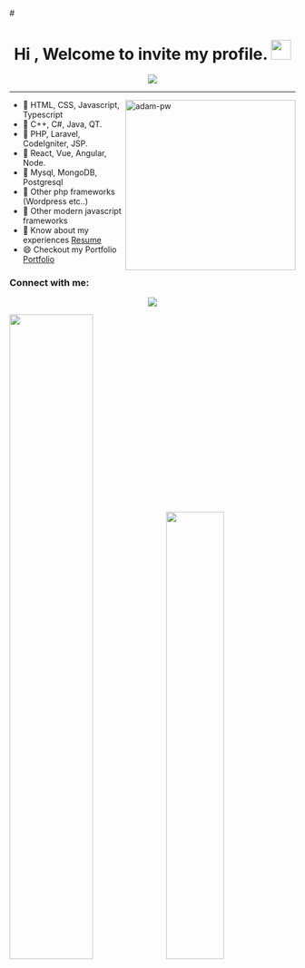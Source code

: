 #<h1 align="center">Hi , Welcome to invite my profile. <img src="https://media.giphy.com/media/hvRJCLFzcasrR4ia7z/giphy.gif" width="35"></h1>
<p align="center">
  <a href="https://github.com/jaypavasiya"><img src="https://readme-typing-svg.herokuapp.com?lines=I+am+a+Full+Stack+Web+Developer;HTML%20|CSS%20|%20JavaScript%20|%20React%20Enthusiast;Always%20learning%20new%20things&center=true&width=500&height=50"></a>
</p>
<hr/>
<p><img align="right" src="https://github.com/Adam-pw/Adam-pw/blob/main/animation_500_kxa883sd.gif" alt="adam-pw" height="300px" /></p>

- 🌱 HTML, CSS, Javascript, Typescript
- 🌱 C++, C#, Java, QT.
- 🌱 PHP, Laravel, CodeIgniter, JSP.
- 🌱 React, Vue, Angular, Node.
- 🌱 Mysql, MongoDB, Postgresql
- 🌱 Other php frameworks (Wordpress etc..)
- 🌱 Other modern javascript frameworks
- 📄 Know about my experiences [Resume](https://cr8vedeveloper.github.io)
- 😄 Checkout my Portfolio [Portfolio](https://cr8vedeveloper.github.io/)

<h3>Connect with me:</h3>
<p align="center"><img src="https://github-profile-trophy.vercel.app/?username=cr8vedeveloper&theme=algolia&column=7"></p>
<img algin="left" width="54%" src="https://github-readme-stats.vercel.app/api?username=cr8vedeveloper&show_icons=true&title_color=B77EFF&icon_color=9640FF&text_color=fff&bg_color=30,220140,DB1DE5" />
<img width="45%" src="https://github-readme-stats.vercel.app/api/top-langs/?username=cr8vedeveloper&layout=compact&show_icons=true&title_color=B77EFF&icon_color=9640FF&text_color=fff&bg_color=30,DB1DE5,220140" />


